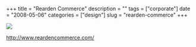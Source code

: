 +++
title = "Rearden Commerce"
description = ""
tags = ["corporate"]
date = "2008-05-06"
categories = ["design"]
slug = "rearden-commerce"
+++


 

  <div id="screens-thumbs" class="clearfix">
    <div class="txt-center" id="design-submission"><a href="http://www.reardencommerce.com/"><img id='bluga-thumbnail-1236' class='bluga-thumbnail large' src='//media.konigi.com/bluga/
wt48209e1f2eb71_0.jpg'/></a></div>  
  </div>   
<p><a href="http://www.reardencommerce.com/">http://www.reardencommerce.com/</a></p>




